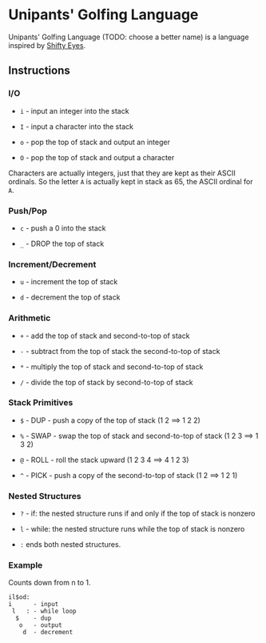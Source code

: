 # Unipants' Golfing Language

Unipants' Golfing Language (TODO: choose a better name) is a language inspired by [Shifty Eyes](https://gist.github.com/schas002/03da208c75b79aa0125edc7935f143a7).

## Instructions

### I/O

- `i` - input an integer into the stack

- `I` - input a character into the stack

- `o` - pop the top of stack and output an integer

- `O` - pop the top of stack and output a character

Characters are actually integers, just that they are kept as their ASCII ordinals. So the letter `A` is actually kept in stack as 65, the ASCII ordinal for `A`.

### Push/Pop

- `c` - push a 0 into the stack

- `_` - DROP the top of stack

### Increment/Decrement

- `u` - increment the top of stack

- `d` - decrement the top of stack

### Arithmetic

- `+` - add the top of stack and second-to-top of stack

- `-` - subtract from the top of stack the second-to-top of stack

- `*` - multiply the top of stack and second-to-top of stack

- `/` - divide the top of stack by second-to-top of stack

### Stack Primitives

- `$` - DUP - push a copy of the top of stack (1 2 ==> 1 2 2)

- `%` - SWAP - swap the top of stack and second-to-top of stack (1 2 3 ==> 1 3 2)

- `@` - ROLL - roll the stack upward (1 2 3 4 ==> 4 1 2 3)

- `^` - PICK - push a copy of the second-to-top of stack (1 2 ==> 1 2 1)

### Nested Structures

- `?` - if: the nested structure runs if and only if the top of stack is nonzero

- `l` - while: the nested structure runs while the top of stack is nonzero

- `:` ends both nested structures.

### Example

Counts down from n to 1.

```
il$od:
i      - input
 l   : - while loop
  $    - dup
   o   - output
    d  - decrement
```